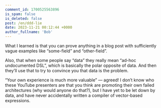 ```yaml
---
comment_id: 1700525563896
is_spam: false
is_deleted: false
post: /en/ddd-lie
date: 2023-11-21 00:12:44 +0000
author_fullname: 'Bob'
---
```


What I learned is that you can prove anything in a blog post with sufficiently vague examples like “some-field” and “other-field”.

Also, that when some people say “data” they really mean “ad-hoc undocumented DSL”, which is basically the polar opposite of data.  And then they’ll use that to try to convince you that data is the problem.

“Your own experience is much more valuable” — agreed!  I don’t know who these YouTube presenters are that you think are promoting their own failed architectures (why would anyone do that?), but I have yet to be let down by data, and have never accidentally written a compiler of vector-based expressions.
